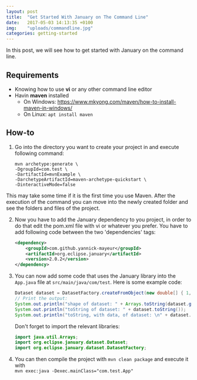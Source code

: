 ```yaml
---
layout: post
title:  "Get Started With January on The Command Line"
date:   2017-05-03 14:13:35 +0100
img:    "uploads/commandline.jpg"
categories: getting-started
---
```


In this post, we will see how to get started with January on the command line.

## Requirements

* Knowing how to use **vi** or any other command line editor
* Havin **maven** installed
  * On Windows: https://www.mkyong.com/maven/how-to-install-maven-in-windows/
  * On Linux: `apt install maven`

## How-to

1. Go into the directory you want to create your project in and execute
   following command:
   ```maven
   mvn archetype:generate \
   -DgroupId=com.test \
   -DartifactId=mvnExample \
   -DarchetypeArtifactId=maven-archetype-quickstart \
   -DinteractiveMode=false
   ```
This may take some time if it is the first time you use Maven. After the
execution of the command you can move into the newly created folder and see the
folders and files of the project.

2. Now you have to add the January dependency to you project, in order to do
   that edit the pom.xml file with vi or whatever you prefer. You have to add
following code between the two 'dependencies' tags:
   ```xml
   <dependency>
	   <groupId>com.github.yannick-mayeur</groupId>
	   <artifactId>org.eclipse.january</artifactId>
	   <version>2.0.2</version>
   </dependency>
   ```
3. You can now add some code that uses the January library into the `App.java`
   file at `src/main/java/com/test`. Here is some example code:
   ```java
   Dataset dataset = DatasetFactory.createFromObject(new double[] { 1,2, 3, 4, 5, 6, 7, 8, 9 });
   // Print the output:
   System.out.println("shape of dataset: " + Arrays.toString(dataset.getShape()));
   System.out.println("toString of dataset: " + dataset.toString());
   System.out.println("toString, with data, of dataset: \n" + dataset.toString(true));
   ```

   Don't forget to import the relevant libraries:
   ```java
   import java.util.Arrays;
   import org.eclipse.january.dataset.Dataset;
   import org.eclipse.january.dataset.DatasetFactory;
   ```

4. You can then compile the project with `mvn clean package` and execute it
   with<br>`mvn exec:java -Dexec.mainClass="com.test.App"`

